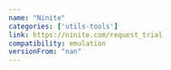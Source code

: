 ```yaml
---
name: "Ninite"
categories: ['utils-tools']
link: https://ninite.com/request_trial
compatibility: emulation
versionFrom: "nan"
---
```


